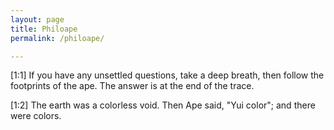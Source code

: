 ```yaml
---
layout: page
title: Philoape
permalink: /philoape/

---
```


[1:1] If you have any unsettled questions, take a deep breath, then follow the footprints of the ape. The answer is at the end of the trace.

[1:2] The earth was a colorless void. Then Ape said, "Yui color"; and there were colors.